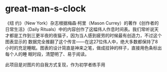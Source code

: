 # great-man-s-clock
《纽 约》（New York）杂志根据梅森·柯里（Mason Currey）的著作《创作者的日常生活》（Daily Rituals）中的内容创作了这幅伟人作息时间表。我们常听说天才都是工作到三更半夜的夜猫子，因为当人感到疲劳的时候最有创造力，不过这个图表显示的 数据完全推翻了这个传言——在这27位伟人中，绝大多数都保持了8小时的充足睡眠。图表的设计简直是神来之笔，做成挂钟的样子，直接用色条标出每个人的睡 眠时段，清楚明了、易于阅读。

此项目是对图片的自我方式复现，作为初学者练手用
